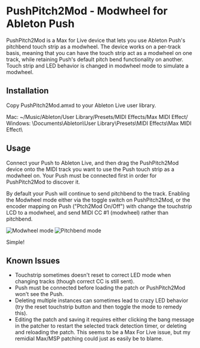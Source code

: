 PushPitch2Mod - Modwheel for Ableton Push
=============

PushPitch2Mod is a Max for Live device that lets you use Ableton Push's pitchbend touch strip as a modwheel. The device works on a per-track basis, meaning that you can have the touch strip act as a modwheel on one track, while retaining Push's default pitch bend functionality on another. Touch strip and LED behavior is changed in modwheel mode to simulate a modwheel.

Installation
-------

Copy PushPitch2Mod.amxd to your Ableton Live user library.

Mac: ~/Music/Ableton/User Library/Presets/MIDI Effects/Max MIDI Effect/ <br />
Windows: \Documents\Ableton\User Library\Presets\MIDI Effects\Max MIDI Effect\

Usage
-------

Connect your Push to Ableton Live, and then drag the PushPitch2Mod device onto the MIDI track you want to use the Push touch strip as a modwheel on. Your Push must be connected first in order for PushPitch2Mod to discover it.

By default your Push will continue to send pitchbend to the track. Enabling the Modwheel mode either via the toggle switch on PushPitch2Mod, or the encoder mapping on Push ("Ptch2Mod On/Off") with change the touchstrip LCD to a modwheel, and send MIDI CC #1 (modwheel) rather than pitchbend.

![Modwheel mode](https://s3-us-west-2.amazonaws.com/pushpitch2mod/Modwheel.png)  ![Pitchbend mode](https://s3-us-west-2.amazonaws.com/pushpitch2mod/Pitchbend.png)

Simple!

Known Issues
-------
- Touchstrip sometimes doesn't reset to correct LED mode when changing tracks (though correct CC is still sent).<br />
- Push must be connected before loading the patch or PushPitch2Mod won't see the Push.<br />
- Deleting multiple instances can sometimes lead to crazy LED behavior (try the reset touchstrip button and then toggle the mode to remedy this).<br />
- Editing the patch and saving it requires either clicking the bang message in the patcher to restart the selected track detection timer, or deleting and reloading the patch. This seems to be a Max For Live issue, but my remidial Max/MSP patching could just as easily be to blame.<br />
